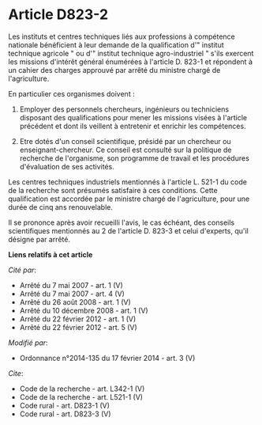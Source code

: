 # Article D823-2

Les instituts et centres techniques liés aux professions à compétence nationale bénéficient à leur demande de la
qualification d'" institut technique agricole " ou d'" institut technique agro-industriel " s'ils exercent les missions
d'intérêt général énumérées à l'article D. 823-1 et répondent à un cahier des charges approuvé par arrêté du ministre chargé
de l'agriculture.

En particulier ces organismes doivent :

1. Employer des personnels chercheurs, ingénieurs ou techniciens disposant des qualifications pour mener les missions visées
à l'article précédent et dont ils veillent à entretenir et enrichir les compétences.

2. Etre dotés d'un conseil scientifique, présidé par un chercheur ou enseignant-chercheur. Ce conseil est consulté sur la
politique de recherche de l'organisme, son programme de travail et les procédures d'évaluation de ses activités.

Les centres techniques industriels mentionnés à l'article L. 521-1 du code de la recherche sont présumés satisfaire à ces
conditions. Cette qualification est accordée par le ministre chargé de l'agriculture, pour une durée de cinq ans
renouvelable.

Il se prononce après avoir recueilli l'avis, le cas échéant, des conseils scientifiques mentionnés au 2 de l'article D. 823-3
et celui d'experts, qu'il désigne par arrêté.

**Liens relatifs à cet article**

_Cité par_:

  - Arrêté du 7 mai 2007 - art. 1 (V)
  - Arrêté du 7 mai 2007 - art. 4 (V)
  - Arrêté du 26 août 2008 - art. 1 (V)
  - Arrêté du 10 décembre 2008 - art. 1 (V)
  - Arrêté du 22 février 2012 - art. 1 (V)
  - Arrêté du 22 février 2012 - art. 5 (V)

_Modifié par_:

  - Ordonnance n°2014-135 du 17 février 2014 - art. 3 (V)

_Cite_:

  - Code de la recherche - art. L342-1 (V)
  - Code de la recherche - art. L521-1 (V)
  - Code rural - art. D823-1 (V)
  - Code rural - art. D823-3 (V)
